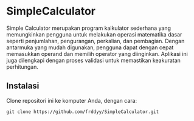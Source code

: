 # SimpleCalculator
Simple Calculator merupakan program kalkulator sederhana yang memungkinkan pengguna untuk melakukan operasi matematika dasar seperti penjumlahan, pengurangan, perkalian, dan pembagian. Dengan antarmuka yang mudah digunakan, pengguna dapat dengan cepat memasukkan operand dan memilih operator yang diinginkan. Aplikasi ini juga dilengkapi dengan proses validasi untuk memastikan keakuratan perhitungan.

## Instalasi
Clone repositori ini ke komputer Anda, dengan cara:

`git clone https://github.com/frddyy/SimpleCalculator.git`
